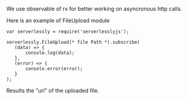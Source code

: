 
We use observable of rx for better working on asyncronous http calls.

Here is an example of FileUpload module
```
var serverlessly = require('serverlesslyjs');

serverlessly.FileUpload(* file Path *).subscribe(
   (data) => {
       console.log(data);
   },
   (error) => {
       console.error(error);
   }
);

```

Results the "url" of the uploaded file.
